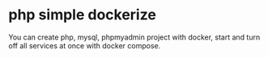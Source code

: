 # php simple dockerize

You can create php, mysql, phpmyadmin project with docker, start and turn off all services at once with docker compose.

